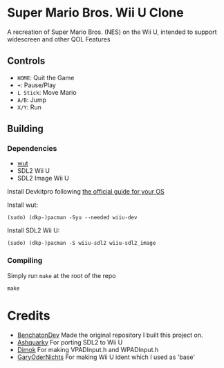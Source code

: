 # Super Mario Bros. Wii U Clone
A recreation of Super Mario Bros. (NES) on the Wii U, intended to support widescreen and other QOL Features

## Controls
- `HOME`:       Quit the Game
- `+`:          Pause/Play
- `L Stick`:    Move Mario
- `A/B`:        Jump
- `X/Y`:        Run

## Building
### Dependencies
- [wut](https://github.com/devkitPro/wut)
- SDL2 Wii U
- SDL2 Image Wii U

Install Devkitpro following [the official guide for your OS](https://devkitpro.org/wiki/Getting_Started)

Install wut:
```
(sudo) (dkp-)pacman -Syu --needed wiiu-dev
```

Install SDL2 Wii U:
```
(sudo) (dkp-)pacman -S wiiu-sdl2 wiiu-sdl2_image
```

### Compiling
Simply run `make` at the root of the repo
```
make
```

# Credits
- [BenchatonDev](https://github.com/BenchatonDev) Made the original repository I built this project on.
- [Ashquarky](https://github.com/ashquarky) For porting SDL2 to Wii U
- [Dimok](https://github.com/dimok789) For making VPADInput.h and WPADInput.h
- [GaryOderNichts](https://github.com/GaryOderNichts) For making Wii U ident which I used as 'base'
